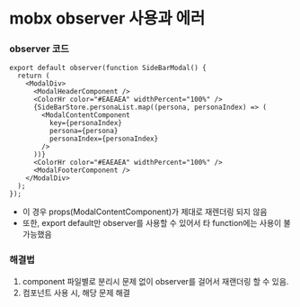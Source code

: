  # mobx observer 사용과 에러

### observer 코드

```react
export default observer(function SideBarModal() {
  return (
    <ModalDiv>
      <ModalHeaderComponent />
      <ColorHr color="#EAEAEA" widthPercent="100%" />
      {SideBarStore.personaList.map((persona, personaIndex) => (
        <ModalContentComponent
          key={personaIndex}
          persona={persona}
          personaIndex={personaIndex}
        />
      ))}
      <ColorHr color="#EAEAEA" widthPercent="100%" />
      <ModalFooterComponent />
    </ModalDiv>
  );
});
```

- 이 경우 props(ModalContentComponent)가 제대로 재렌더링 되지 않음
- 또한, export default만 observer를 사용할 수 있어서 타 function에는 사용이 불가능했음



### 해결법

1. component 파일별로 분리시 문제 없이 observer를 걸어서 재랜더링 할 수 있음.
2. <Observer> 컴포넌트 사용 시, 해당 문제 해결

